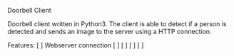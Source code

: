 Doorbell Client

Doorbell client written in Python3. 
The client is able to detect if a person is detected and sends an image to the server using a HTTP connection.

Features:
[ ] Webserver connection
[ ] 
[ ] 
[ ] 
[ ] 